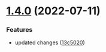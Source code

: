 # [1.4.0](https://github.com/deepa-kurnad/test-repo/compare/v1.3.0...v1.4.0) (2022-07-11)


### Features

* updated changes ([13c5020](https://github.com/deepa-kurnad/test-repo/commit/13c50203b24e6b91c5f7660d1b5bf35710c1fab3))
